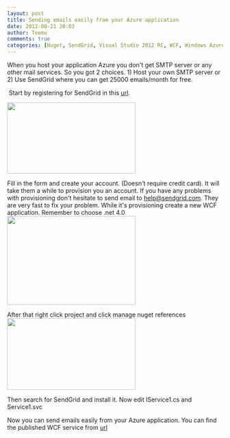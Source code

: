 ```yaml
---
layout: post
title: Sending emails easily from your Azure application
date: 2012-08-21 20:03
author: Teemu
comments: true
categories: [Nuget, SendGrid, Visual Studio 2012 RC, WCF, Windows Azure, Windows Azure, Windows Azure Websites]
---
```

When you host your application Azure you don't get SMTP server or any other mail services.
So you got 2 choices. 1) Host your own SMTP server or 2) Use SendGrid where you can get 25000 emails/month for free.
<!--more--> Start by registering for SendGrid in this <a href="http://sendgrid.com/azure.html">url</a>.
<a href="https://res\.cloudinary\.com/tapanila-net/image/upload/v1388360705/Azure-Landing-page_axaj1m.png"><img class="alignnone size-medium wp-image-441" title="Azure Landing page" src="https://res\.cloudinary\.com/tapanila-net/image/upload/h_166,w_300/v1388360705/Azure-Landing-page_axaj1m.png" alt="" width="300" height="166" /></a>

Fill in the form and create your account. (Doesn't require credit card).
It will take them a while to provision you an account. If you have any problems with provisioning don't hesitate to send email to help@sendgrid.com. They are very fast to fix your problem.
While it's provisioning create a new WCF application. Remember to choose .net 4.0
<a href="https://res\.cloudinary\.com/tapanila-net/image/upload/v1388360870/CreateNewWCFServiceProject1_ifqzip.png"><img class="alignnone size-medium wp-image-98" title="CreateNewWCFServiceProject" src="https://res\.cloudinary\.com/tapanila-net/image/upload/h_207,w_300/v1388360870/CreateNewWCFServiceProject1_ifqzip.png" alt="" width="300" height="207" /></a>

After that right click project and click manage nuget references
<a href="https://res\.cloudinary\.com/tapanila-net/image/upload/v1388360855/OpenNuGet_xomu4s.png"><img class="alignnone size-medium wp-image-146" title="OpenNuGet" src="https://res\.cloudinary\.com/tapanila-net/image/upload/h_167,w_300/v1388360855/OpenNuGet_xomu4s.png" alt="" width="300" height="167" /></a>

Then search for SendGrid and install it.
Now edit IService1.cs and Service1.svc
<p><script src="https://gist.github.com/3415704.js?file=gistfile1.cs"></script></p>
<p><script src="https://gist.github.com/3417306.js?file=gistfile1.cs"></script></p>
Now you can send emails easily from your Azure application.
You can find the published WCF service from <a href="http://tapanilablog.azurewebsites.net/Service1.svc">url</a>
